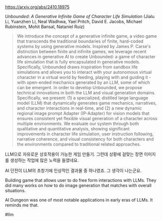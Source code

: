 https://arxiv.org/abs/2410.18975

*Unbounded: A Generative Infinite Game of Character Life Simulation* (Jialu Li, Yuanzhen Li, Neal Wadhwa, Yael Pritch, David E. Jacobs, Michael Rubinstein, Mohit Bansal, Nataniel Ruiz)

> We introduce the concept of a generative infinite game, a video game that transcends the traditional boundaries of finite, hard-coded systems by using generative models. Inspired by James P. Carse's distinction between finite and infinite games, we leverage recent advances in generative AI to create Unbounded: a game of character life simulation that is fully encapsulated in generative models. Specifically, Unbounded draws inspiration from sandbox life simulations and allows you to interact with your autonomous virtual character in a virtual world by feeding, playing with and guiding it - with open-ended mechanics generated by an LLM, some of which can be emergent. In order to develop Unbounded, we propose technical innovations in both the LLM and visual generation domains. Specifically, we present: (1) a specialized, distilled large language model (LLM) that dynamically generates game mechanics, narratives, and character interactions in real-time, and (2) a new dynamic regional image prompt Adapter (IP-Adapter) for vision models that ensures consistent yet flexible visual generation of a character across multiple environments. We evaluate our system through both qualitative and quantitative analysis, showing significant improvements in character life simulation, user instruction following, narrative coherence, and visual consistency for both characters and the environments compared to traditional related approaches.

LLM으로 자유로운 상호작용이 가능한 게임 만들기. 그런데 상황에 걸맞는 장면 이미지를 생성하는 작업에 많은 노력을 들였네요.

AI 던전이 LLM의 초창기에 인상적인 결과물 중 하나였죠. 그 생각이 나는군요.

<english>
Building game that allows user to do free form interactions with LLMs. They did many works on how to do image generation that matches with overall situations.

AI Dungeon was one of most notable applications in early eras of LLMs. It reminds me that.
</english>

#llm 